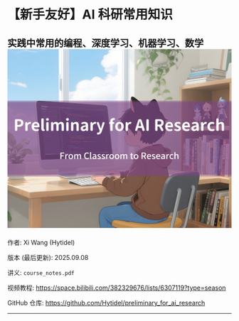 # 【新手友好】AI 科研常用知识

## 实践中常用的编程、深度学习、机器学习、数学<img src="asset/cover_1280x1024.png"  />



作者: Xi Wang (Hytidel)

版本 (最后更新): 2025.09.08



讲义: `course_notes.pdf`

视频教程: https://space.bilibili.com/382329676/lists/6307119?type=season

GitHub 仓库: https://github.com/Hytidel/preliminary_for_ai_research

---

